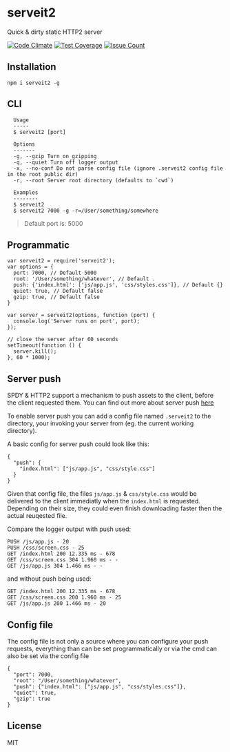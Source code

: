 # serveit2
Quick &amp; dirty static HTTP2 server

[![Code Climate](https://codeclimate.com/github/asciidisco/serveit2/badges/gpa.svg)](https://codeclimate.com/github/asciidisco/serveit2)
[![Test Coverage](https://codeclimate.com/github/asciidisco/serveit2/badges/coverage.svg)](https://codeclimate.com/github/asciidisco/serveit2/coverage)
[![Issue Count](https://codeclimate.com/github/asciidisco/serveit2/badges/issue_count.svg)](https://codeclimate.com/github/asciidisco/serveit2)

## Installation

```
npm i serveit2 -g
```

## CLI

```
  Usage
  -----
  $ serveit2 [port]

  Options
  -------
  -g, --gzip Turn on gzipping
  -q, --quiet Turn off logger output
  -x, --no-conf Do not parse config file (ignore .serveit2 config file in the root public dir)
  -r, --root Server root directory (defaults to `cwd`)

  Examples
  --------
  $ serveit2
  $ serveit2 7000 -g -r=/User/something/somewhere
```

> Default port is: 5000

## Programmatic

```
var serveit2 = require('serveit2');
var options = {
  port: 7000, // Default 5000
  root: '/User/something/whatever', // Default .
  push: {'index.html': ['js/app.js', 'css/styles.css']}, // Default {}
  quiet: true, // Default false
  gzip: true, // Default false
}

var server = serveit2(options, function (port) {
  console.log('Server runs on port', port);
});

// close the server after 60 seconds
setTimeout(function () {
  server.kill();
}, 60 * 1000);

```

## Server push

SPDY & HTTP2 support a mechanism to push assets to the client, before the client requested them.
You can find out more about server push [here](http://blog.xebia.com/2015/08/23/http2-server-push/)

To enable server push you can add a config file named `.serveit2` to the directory, your invoking your server from (eg. the current working directory).

A basic config for server push could look like this:

```
{
  "push": {
    "index.html": ["js/app.js", "css/style.css"]
  }
}
```

Given that config file, the files `js/app.js` & `css/style.css` would be delivered to the client
immediatly when the `index.html` is requested. Depending on their size, they could even finish downloading faster then the actual reuqested file.

Compare the logger output with push used:

```
PUSH /js/app.js - 20
PUSH /css/screen.css - 25
GET /index.html 200 12.335 ms - 678
GET /css/screen.css 304 1.960 ms - -
GET /js/app.js 304 1.466 ms - -
```

and without push being used:

```
GET /index.html 200 12.335 ms - 678
GET /css/screen.css 200 1.960 ms - 25
GET /js/app.js 200 1.466 ms - 20
```

## Config file

The config file is not only a source where you can configure your push requests,
everything than can be set programmatically or via the cmd can also be set via the config file

```
{
  "port": 7000,
  "root": "/User/something/whatever",
  "push": {"index.html": ["js/app.js", "css/styles.css"]},
  "quiet": true,
  "gzip": true
}
```

## License

MIT
